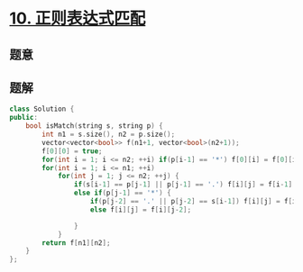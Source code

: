 #  [10. 正则表达式匹配](https://leetcode-cn.com/problems/regular-expression-matching/)

## 题意



## 题解



```c++
class Solution {
public:
    bool isMatch(string s, string p) {
        int n1 = s.size(), n2 = p.size();
        vector<vector<bool>> f(n1+1, vector<bool>(n2+1));
        f[0][0] = true;
        for(int i = 1; i <= n2; ++i) if(p[i-1] == '*') f[0][i] = f[0][i-2];
        for(int i = 1; i <= n1; ++i)
            for(int j = 1; j <= n2; ++j) {
                if(s[i-1] == p[j-1] || p[j-1] == '.') f[i][j] = f[i-1][j-1];
                else if(p[j-1] == '*') {
                    if(p[j-2] == '.' || p[j-2] == s[i-1]) f[i][j] = f[i-1][j] || f[i][j-2];
                    else f[i][j] = f[i][j-2];

                }
            }
        return f[n1][n2];
    }
};
```



```python3

```

